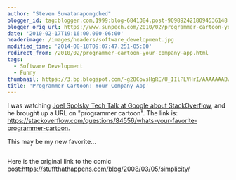 ```yaml
---
author: "Steven Suwatanapongched"
blogger_id: tag:blogger.com,1999:blog-6841384.post-9098924218094536148
blogger_orig_url: https://www.sunpech.com/2010/02/programmer-cartoon-your-company-app.html
date: '2010-02-17T19:16:00.000-06:00'
headerimage: /images/headers/software_development.jpg
modified_time: '2014-08-18T09:07:47.251-05:00'
redirect_from: /2010/02/programmer-cartoon-your-company-app.html
tags:
  - Software Development
  - Funny
thumbnail: https://3.bp.blogspot.com/-g28CovsHgRE/U_IIlPLVHrI/AAAAAAABwzk/MYpXe4iU6wk/s600/intapplications.jpg
title: 'Programmer Cartoon: Your Company App'
---
```



I was watching <a href="https://www.youtube.com/watch?v=NWHfY_lvKIQ">Joel Spolsky Tech Talk at Google about StackOverflow</a>, and he brought up a URL on "programmer cartoon".  The link is: <a href="https://stackoverflow.com/questions/84556/whats-your-favorite-programmer-cartoon">https://stackoverflow.com/questions/84556/whats-your-favorite-programmer-cartoon</a>.

This may be my new favorite...

<a href="https://3.bp.blogspot.com/-g28CovsHgRE/U_IIlPLVHrI/AAAAAAABwzk/MYpXe4iU6wk/s600/intapplications.jpg" alt="" ><img   border="0" src="https://3.bp.blogspot.com/-g28CovsHgRE/U_IIlPLVHrI/AAAAAAABwzk/MYpXe4iU6wk/s600/intapplications.jpg" alt=""  /></a>

Here is the original link to the comic post:<a href="https://stuffthathappens.com/blog/2008/03/05/simplicity/">https://stuffthathappens.com/blog/2008/03/05/simplicity/</a>